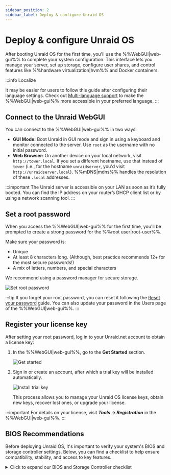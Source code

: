 ```yaml
---
sidebar_position: 2
sidebar_label: Deploy & configure Unraid OS
---
```


# Deploy & configure Unraid OS

After booting Unraid OS for the first time, you'll use the %%WebGUI|web-gui%% to complete your system configuration. This interface lets you manage your server, set up storage, configure user shares, and control features like %%hardware virtualization|hvm%% and Docker containers.

:::info Localize

It may be easier for users to follow this guide after configuring their language settings.  Check out [Multi-language support](../../using-unraid-to/customize-your-experience/multi-language-support.md) to make the %%WebGUI|web-gui%% more accessible in your preferred language.
:::

## Connect to the Unraid WebGUI

You can connect to the %%WebGUI|web-gui%% in two ways:

- **GUI Mode:** Boot Unraid in GUI mode and sign in using a keyboard and monitor connected to the server. Use `root` as the username with no initial password.
- **Web Browser:** On another device on your local network, visit `http://tower.local`. If you set a different hostname, use that instead of `tower` (i.e., for the hostname `unraidserver`, you'd visit `http://unraidserver.local`). %%mDNS|mdns%% handles the resolution of these `.local` addresses.

:::important
The Unraid server is accessible on your LAN as soon as it’s fully booted. You can find the IP address on your router’s DHCP client list or by using a network scanning tool.
:::

## Set a root password

When you access the %%WebGUI|web-gui%% for the first time, you'll be prompted to create a strong password for the %%root user|root-user%%.

Make sure your password is:

- Unique
- At least 8 characters long.  (Although, best practice recommends 12+ for the most secure passwords!)
- A mix of letters, numbers, and special characters

We recommend using a password manager for secure storage.

<div style={{ margin: 'auto', maxWidth: '300px'}}>

![Set root password](/img/Set_root_password.png)

</div>

:::tip
If you forget your root password, you can reset it following the [Reset your password](../../system-administration/secure-your-server/user-management.md#reset-your-password) guide. You can also update your password in the Users page of the %%WebGUI|web-gui%%.
:::

## Register your license key

After setting your root password, log in to your Unraid.net account to obtain a license key:

1. In the %%WebGUI|web-gui%%, go to the **Get Started** section.
    <div style={{ margin: 'auto', maxWidth: '500px'}}>

    ![Get started](/img/Upc_get_started.png)

    </div>
2. Sign in or create an account, after which a trial key will be installed automatically.
    <div style={{ margin: 'auto', maxWidth: '500px'}}>

    ![Install trial key](/img/Upc_install_trial_key.png)

    </div>

    This process allows you to manage your Unraid OS license keys, obtain new keys, recover lost ones, or upgrade your license.

:::important
For details on your license, visit ***Tools → Registration*** in the %%WebGUI|web-gui%%.
:::

## BIOS Recommendations

Before deploying Unraid OS, it's important to verify your system's BIOS and storage controller settings. Below, you can find a checklist to help ensure compatibility, stability, and access to key features.

<details>
    <summary>Click to expand our BIOS and Storage Controller checklist</summary>

    Proper BIOS and storage controller configuration is vital for a stable Unraid OS deployment. Use this checklist before your first boot.

### Basic Settings

 ✅ Set the USB flash drive as the primary boot device.  
 ✅ Configure the storage controller to **%%AHCI|ahci%%** mode with SATA connections.  
 ✅ Set the controller to **%%HBA mode|hba-mode%%** (not **%%RAID|raid%%**).  
 ✅ Avoid front panel USB ports, and instead opt for USB ports located directly on the motherboard I/O panel.  

### Advanced Settings

 ✅ Enable **%%hardware virtualization|hvm%%** features (e.g., **%%Intel VT-x|intel-vt-x%%** or **%%AMD-V|amd-v%%**) for **%%virtual machines (VMs)|vm%%**.  
 ✅ Enable **%%IOMMU|iommu%%** support for PCI device assignment to VMs.

### Troubleshooting Tips

If Unraid OS does not boot, try:

 ✅ Adjusting the boot order to: **Forced-FDD**, **USB-HDD**, **USB-ZIP**.  
 ✅ Disabling USB 2.0/3.0 support.  
 ✅ Toggling any Fast Boot features.  
 ✅ Toggling USB keyboard support.

For further assistance, visit the [Unraid general support forum](https://forums.unraid.net/).

:::important
Many motherboards limit boot device selection to 12 hard drives. If your USB flash drive is recognized as a hard drive, you may not be able to boot from it after installing 12 physical hard drives. Configure the BIOS to treat the flash drive as a removable device whenever possible.
:::

</details>
